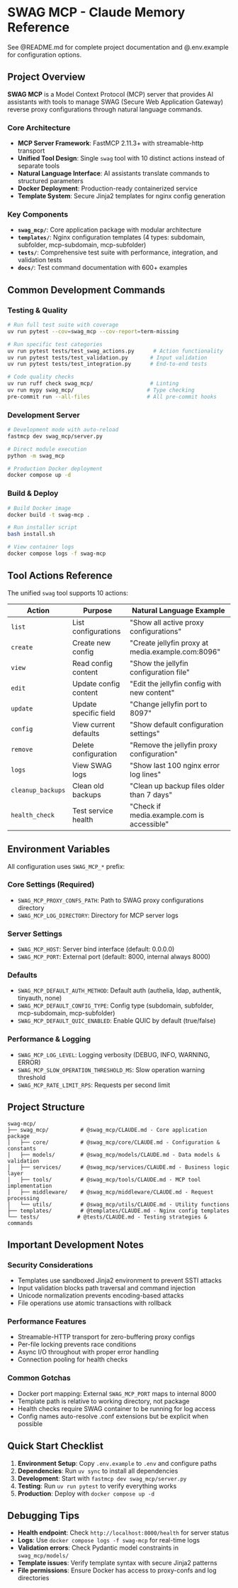 # SWAG MCP - Claude Memory Reference

See @README.md for complete project documentation and @.env.example for configuration options.

## Project Overview

**SWAG MCP** is a Model Context Protocol (MCP) server that provides AI assistants with tools to manage SWAG (Secure Web Application Gateway) reverse proxy configurations through natural language commands.

### Core Architecture

- **MCP Server Framework**: FastMCP 2.11.3+ with streamable-http transport
- **Unified Tool Design**: Single `swag` tool with 10 distinct actions instead of separate tools
- **Natural Language Interface**: AI assistants translate commands to structured parameters
- **Docker Deployment**: Production-ready containerized service
- **Template System**: Secure Jinja2 templates for nginx config generation

### Key Components

- **`swag_mcp/`**: Core application package with modular architecture
- **`templates/`**: Nginx configuration templates (4 types: subdomain, subfolder, mcp-subdomain, mcp-subfolder)
- **`tests/`**: Comprehensive test suite with performance, integration, and validation tests
- **`docs/`**: Test command documentation with 600+ examples

## Common Development Commands

### Testing & Quality
```bash
# Run full test suite with coverage
uv run pytest --cov=swag_mcp --cov-report=term-missing

# Run specific test categories
uv run pytest tests/test_swag_actions.py      # Action functionality
uv run pytest tests/test_validation.py       # Input validation
uv run pytest tests/test_integration.py      # End-to-end tests

# Code quality checks
uv run ruff check swag_mcp/                  # Linting
uv run mypy swag_mcp/                       # Type checking
pre-commit run --all-files                  # All pre-commit hooks
```

### Development Server
```bash
# Development mode with auto-reload
fastmcp dev swag_mcp/server.py

# Direct module execution
python -m swag_mcp

# Production Docker deployment
docker compose up -d
```

### Build & Deploy
```bash
# Build Docker image
docker build -t swag-mcp .

# Run installer script
bash install.sh

# View container logs
docker compose logs -f swag-mcp
```

## Tool Actions Reference

The unified `swag` tool supports 10 actions:

| Action | Purpose | Natural Language Example |
|--------|---------|--------------------------|
| `list` | List configurations | "Show all active proxy configurations" |
| `create` | Create new config | "Create jellyfin proxy at media.example.com:8096" |
| `view` | Read config content | "Show the jellyfin configuration file" |
| `edit` | Update config content | "Edit the jellyfin config with new content" |
| `update` | Update specific field | "Change jellyfin port to 8097" |
| `config` | View current defaults | "Show default configuration settings" |
| `remove` | Delete configuration | "Remove the jellyfin proxy configuration" |
| `logs` | View SWAG logs | "Show last 100 nginx error log lines" |
| `cleanup_backups` | Clean old backups | "Clean up backup files older than 7 days" |
| `health_check` | Test service health | "Check if media.example.com is accessible" |

## Environment Variables

All configuration uses `SWAG_MCP_*` prefix:

### Core Settings (Required)
- `SWAG_MCP_PROXY_CONFS_PATH`: Path to SWAG proxy configurations directory
- `SWAG_MCP_LOG_DIRECTORY`: Directory for MCP server logs

### Server Settings
- `SWAG_MCP_HOST`: Server bind interface (default: 0.0.0.0)
- `SWAG_MCP_PORT`: External port (default: 8000, internal always 8000)

### Defaults
- `SWAG_MCP_DEFAULT_AUTH_METHOD`: Default auth (authelia, ldap, authentik, tinyauth, none)
- `SWAG_MCP_DEFAULT_CONFIG_TYPE`: Config type (subdomain, subfolder, mcp-subdomain, mcp-subfolder)
- `SWAG_MCP_DEFAULT_QUIC_ENABLED`: Enable QUIC by default (true/false)

### Performance & Logging
- `SWAG_MCP_LOG_LEVEL`: Logging verbosity (DEBUG, INFO, WARNING, ERROR)
- `SWAG_MCP_SLOW_OPERATION_THRESHOLD_MS`: Slow operation warning threshold
- `SWAG_MCP_RATE_LIMIT_RPS`: Requests per second limit

## Project Structure

```
swag-mcp/
├── swag_mcp/          # @swag_mcp/CLAUDE.md - Core application package
│   ├── core/          # @swag_mcp/core/CLAUDE.md - Configuration & constants
│   ├── models/        # @swag_mcp/models/CLAUDE.md - Data models & validation
│   ├── services/      # @swag_mcp/services/CLAUDE.md - Business logic layer
│   ├── tools/         # @swag_mcp/tools/CLAUDE.md - MCP tool implementation
│   ├── middleware/    # @swag_mcp/middleware/CLAUDE.md - Request processing
│   └── utils/         # @swag_mcp/utils/CLAUDE.md - Utility functions
├── templates/         # @templates/CLAUDE.md - Nginx config templates
└── tests/            # @tests/CLAUDE.md - Testing strategies & commands
```

## Important Development Notes

### Security Considerations
- Templates use sandboxed Jinja2 environment to prevent SSTI attacks
- Input validation blocks path traversal and command injection
- Unicode normalization prevents encoding-based attacks
- File operations use atomic transactions with rollback

### Performance Features
- Streamable-HTTP transport for zero-buffering proxy configs
- Per-file locking prevents race conditions
- Async I/O throughout with proper error handling
- Connection pooling for health checks

### Common Gotchas
- Docker port mapping: External `SWAG_MCP_PORT` maps to internal 8000
- Template path is relative to working directory, not package
- Health checks require SWAG container to be running for log access
- Config names auto-resolve .conf extensions but be explicit when possible

## Quick Start Checklist

1. **Environment Setup**: Copy `.env.example` to `.env` and configure paths
2. **Dependencies**: Run `uv sync` to install all dependencies
3. **Development**: Start with `fastmcp dev swag_mcp/server.py`
4. **Testing**: Run `uv run pytest` to verify everything works
5. **Production**: Deploy with `docker compose up -d`

## Debugging Tips

- **Health endpoint**: Check `http://localhost:8000/health` for server status
- **Logs**: Use `docker compose logs -f swag-mcp` for real-time logs
- **Validation errors**: Check Pydantic model constraints in `swag_mcp/models/`
- **Template issues**: Verify template syntax with secure Jinja2 patterns
- **File permissions**: Ensure Docker has access to proxy-confs and log directories

